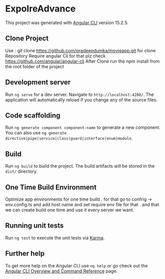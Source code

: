 # ExpolreAdvance

This project was generated with [Angular CLI](https://github.com/angular/angular-cli) version 15.2.5.


## Clone Project
 Use : git clone https://github.com/pradeepdumka/movieapp.git for clone Repository 
 Require angular Cli for that  plz check https://github.com/angular/angular-cli
 After Clone run the  npm install from the root folder of the project
## Development server

Run `ng serve` for a dev server. Navigate to `http://localhost:4200/`. The application will automatically reload if you change any of the source files.

## Code scaffolding

Run `ng generate component component-name` to generate a new component. You can also use `ng generate directive|pipe|service|class|guard|interface|enum|module`.

## Build

Run `ng build` to build the project. The build artifacts will be stored in the `dist/` directory.

## One Time Build Environment
Optimize app environments for one time build  .
for that go to confrig -> env.config.ts and add host name and set require env file for that .
and that we can create build one time and use it every server we want.



## Running unit tests

Run `ng test` to execute the unit tests via [Karma](https://karma-runner.github.io).
 

## Further help

To get more help on the Angular CLI use `ng help` or go check out the [Angular CLI Overview and Command Reference](https://angular.io/cli) page.
